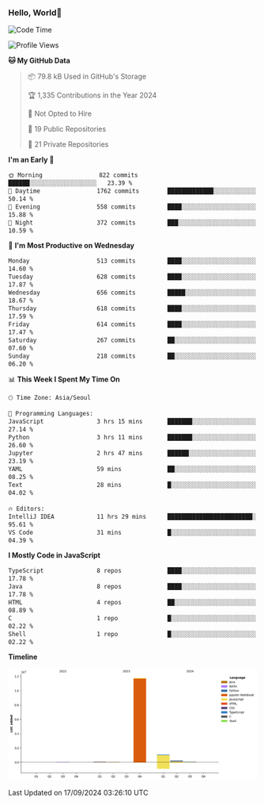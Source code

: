 
### Hello, World🐤

<!--START_SECTION:waka-->
![Code Time](http://img.shields.io/badge/Code%20Time-637%20hrs%2010%20mins-blue)

![Profile Views](http://img.shields.io/badge/Profile%20Views-35-blue)

**🐱 My GitHub Data** 

> 📦 79.8 kB Used in GitHub's Storage 
 > 
> 🏆 1,335 Contributions in the Year 2024
 > 
> 🚫 Not Opted to Hire
 > 
> 📜 19 Public Repositories 
 > 
> 🔑 21 Private Repositories 
 > 
**I'm an Early 🐤** 

```text
🌞 Morning                822 commits         ██████░░░░░░░░░░░░░░░░░░░   23.39 % 
🌆 Daytime                1762 commits        █████████████░░░░░░░░░░░░   50.14 % 
🌃 Evening                558 commits         ████░░░░░░░░░░░░░░░░░░░░░   15.88 % 
🌙 Night                  372 commits         ███░░░░░░░░░░░░░░░░░░░░░░   10.59 % 
```
📅 **I'm Most Productive on Wednesday** 

```text
Monday                   513 commits         ████░░░░░░░░░░░░░░░░░░░░░   14.60 % 
Tuesday                  628 commits         ████░░░░░░░░░░░░░░░░░░░░░   17.87 % 
Wednesday                656 commits         █████░░░░░░░░░░░░░░░░░░░░   18.67 % 
Thursday                 618 commits         ████░░░░░░░░░░░░░░░░░░░░░   17.59 % 
Friday                   614 commits         ████░░░░░░░░░░░░░░░░░░░░░   17.47 % 
Saturday                 267 commits         ██░░░░░░░░░░░░░░░░░░░░░░░   07.60 % 
Sunday                   218 commits         ██░░░░░░░░░░░░░░░░░░░░░░░   06.20 % 
```


📊 **This Week I Spent My Time On** 

```text
🕑︎ Time Zone: Asia/Seoul

💬 Programming Languages: 
JavaScript               3 hrs 15 mins       ███████░░░░░░░░░░░░░░░░░░   27.14 % 
Python                   3 hrs 11 mins       ███████░░░░░░░░░░░░░░░░░░   26.60 % 
Jupyter                  2 hrs 47 mins       ██████░░░░░░░░░░░░░░░░░░░   23.19 % 
YAML                     59 mins             ██░░░░░░░░░░░░░░░░░░░░░░░   08.25 % 
Text                     28 mins             █░░░░░░░░░░░░░░░░░░░░░░░░   04.02 % 

🔥 Editors: 
IntelliJ IDEA            11 hrs 29 mins      ████████████████████████░   95.61 % 
VS Code                  31 mins             █░░░░░░░░░░░░░░░░░░░░░░░░   04.39 % 
```

**I Mostly Code in JavaScript** 

```text
TypeScript               8 repos             ████░░░░░░░░░░░░░░░░░░░░░   17.78 % 
Java                     8 repos             ████░░░░░░░░░░░░░░░░░░░░░   17.78 % 
HTML                     4 repos             ██░░░░░░░░░░░░░░░░░░░░░░░   08.89 % 
C                        1 repo              █░░░░░░░░░░░░░░░░░░░░░░░░   02.22 % 
Shell                    1 repo              █░░░░░░░░░░░░░░░░░░░░░░░░   02.22 % 
```



**Timeline**

![Lines of Code chart](https://raw.githubusercontent.com/jilpoom/jilpoom/main/assets/bar_graph.png)


 Last Updated on 17/09/2024 03:26:10 UTC
<!--END_SECTION:waka-->
